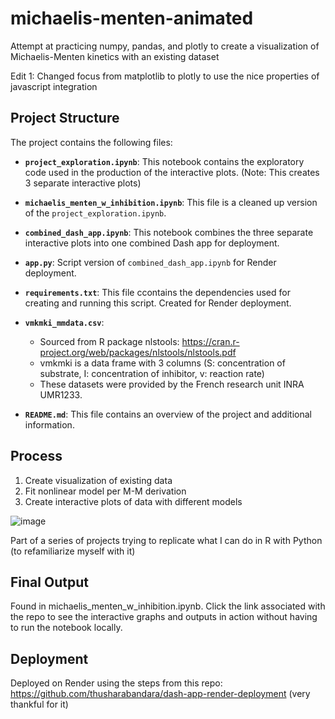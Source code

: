 # michaelis-menten-animated
Attempt at practicing numpy, pandas, and plotly to create a visualization of Michaelis-Menten kinetics with an existing dataset

Edit 1: Changed focus from matplotlib to plotly to use the nice properties of javascript integration

## Project Structure 

The project contains the following files:

- **`project_exploration.ipynb`**: This notebook contains the exploratory code used in the production of the interactive plots. (Note: This creates 3 separate interactive plots)
  
- **`michaelis_menten_w_inhibition.ipynb`**: This file is a cleaned up version of the `project_exploration.ipynb`.

- **`combined_dash_app.ipynb`**: This notebook combines the three separate interactive plots into one combined Dash app for deployment.

- **`app.py`**: Script version of `combined_dash_app.ipynb` for Render deployment.

- **`requirements.txt`**: This file ccontains the dependencies used for creating and running this script. Created for Render deployment.

- **`vmkmki_mmdata.csv`**:
  - Sourced from R package nlstools: https://cran.r-project.org/web/packages/nlstools/nlstools.pdf
  - vmkmki is a data frame with 3 columns (S: concentration of substrate, I: concentration of inhibitor, v: reaction rate)
  - These datasets were provided by the French research unit INRA UMR1233.

- **`README.md`**: This file contains an overview of the project and additional information.

## Process
1. Create visualization of existing data
2. Fit nonlinear model per M-M derivation
3. Create interactive plots of data with different models

![image](https://github.com/user-attachments/assets/3f2d2041-34c7-49cf-be29-99a180a50bf5)

Part of a series of projects trying to replicate what I can do in R with Python (to refamiliarize myself with it)

## Final Output
Found in michaelis_menten_w_inhibition.ipynb. Click the link associated with the repo to see the interactive graphs and outputs in action without having to run the notebook locally.

## Deployment
Deployed on Render using the steps from this repo: https://github.com/thusharabandara/dash-app-render-deployment (very thankful for it)
